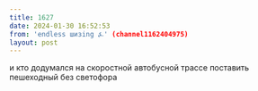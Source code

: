 ```yaml
---
title: 1627
date: 2024-01-30 16:52:53
from: 'endless шизing ⍼' (channel1162404975)
layout: post
---
```


и кто додумался на скоростной автобусной трассе поставить пешеходный без светофора
